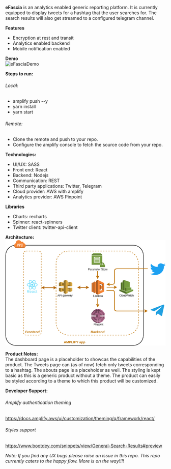 **eFascia** is an analytics enabled generic reporting platform. It is currently equipped to display tweets for a hashtag that the user searches for. The search results will also get streamed to a configured telegram channel.

**Features**
- Encryption at rest and transit
- Analytics enabled backend
- Mobile notification enabled

**Demo** <br/>
![eFasciaDemo](https://youtu.be/prpy48B-nCg)

**Steps to run:**
###### Local:
- amplify push --y
- yarn install
- yarn start
###### Remote:
- Clone the remote and push to your repo.
- Configure the amplify console to fetch the source code from your repo.

**Technologies:**
- UI/UX: SASS
- Front end: React
- Backend: Nodejs
- Communication: REST
- Third party applications: Twitter, Telegram
- Cloud provider: AWS with amplify
- Analytics provider: AWS Pinpoint

**Libraries**
- Charts:  recharts
- Spinner: react-spinners
- Twitter client: twitter-api-client

**Architecture:** <br/>
![eFascia, Architecture](./eFasciaArchitecture.png)

**Product Notes:** <br/>
The dashboard page is a placeholder to showcas the capabilities of the product.
The Tweets page can (as of now) fetch only tweets corresponding to a hashtag.
The abouts page is a placeholder as well.
The styling is kept basic as this is a generic product without a theme. The product can easily be styled according to a theme to which this product will be customized.

**Developer Support:**
###### Amplify authentication theming
https://docs.amplify.aws/ui/customization/theming/q/framework/react/

###### Styles support
https://www.bootdey.com/snippets/view/General-Search-Results#preview

*Note: If you find any UX bugs please raise an issue in this repo. This repo currently caters to the happy flow. More is on the way!!!!*